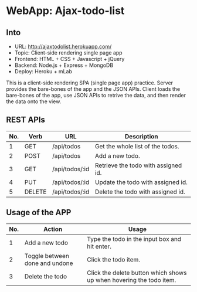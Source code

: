 # WebApp: Ajax-todo-list

## Into

- URL: http://ajaxtodolist.herokuapp.com/
- Topic: Client-side rendering single page app 
- Frontend: HTML + CSS + Javascript + jQuery 
- Backend: Node.js + Express + MongoDB 
- Deploy: Heroku + mLab

This is a client-side rendering SPA (single page app) practice. 
Server provides the bare-bones of the app and the JSON APIs.
Client loads the bare-bones of the app, use JSON APIs to retrive the data, and then render the data onto the view. 


## REST APIs
| No. | Verb   | URL            | Description                              |
|-----|--------|----------------|------------------------------------------|
| 1   | GET    | /api/todos     | Get the whole list of the todos.         |
| 2   | POST   | /api/todos     | Add a new todo.                          |
| 3   | GET    | /api/todos/:id | Retrieve the todo with assigned id.      |
| 4   | PUT    | /api/todos/:id | Update the todo with assigned id.        |
| 5   | DELETE | /api/todos/:id | Delete the todo with assigned id.        |


## Usage of the APP
| No. | Action                         | Usage                                                               |
|-----|--------------------------------|---------------------------------------------------------------------|
| 1   | Add a new todo                 | Type the todo in the input box and hit enter.                       |
| 2   | Toggle between done and undone | Click the todo item.                                                |
| 3   | Delete the todo                | Click the delete button which shows up when hovering the todo item. |
